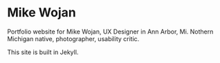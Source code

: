 # Mike Wojan
Portfolio website for Mike Wojan, UX Designer in Ann Arbor, Mi. Nothern Michigan native, photographer, usability critic.

This site is built in Jekyll. 
